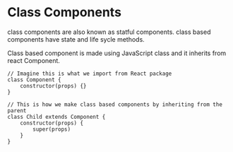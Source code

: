 # Class Components

class components are also known as statful components. class based components have state and life sycle methods.

Class based component is made using JavaScript class and it inherits from react Component.

```
// Imagine this is what we import from React package
class Component {
    constructor(props) {}
}

// This is how we make class based components by inheriting from the parent
class Child extends Component {
    constructor(props) {
        super(props)
    }
}
```